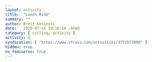 ```yaml
---
layout: activity
title:  "Lunch Ride"
summary: ""
author: Brett Kosinski
date:   2020-07-16 19:16:10 -0600
category: [ cycling, activity ]
activity: 6
syndication: [ "https://www.strava.com/activities/3772573909" ]
hidden: true
no_fediverse: true
---
```


